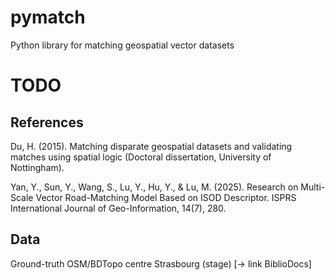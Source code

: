 # pymatch

Python library for matching geospatial vector datasets

# TODO

## References

Du, H. (2015). Matching disparate geospatial datasets and validating matches using spatial logic (Doctoral dissertation, University of Nottingham).

Yan, Y., Sun, Y., Wang, S., Lu, Y., Hu, Y., & Lu, M. (2025). Research on Multi-Scale Vector Road-Matching Model Based on ISOD Descriptor. ISPRS International Journal of Geo-Information, 14(7), 280.

## Data

Ground-truth OSM/BDTopo centre Strasbourg (stage) [-> link BiblioDocs]

